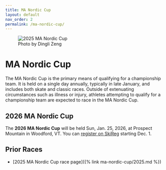 ```yaml
---
title: MA Nordic Cup
layout: default
nav_order: 2
permalink: /ma-nordic-cup/
---
```


<figure class="float-top image-with-credit">
  <img 
    src="{{ site.baseurl }}/assets/images/optimized/2025_ma_nordic_cup.jpg" 
    alt="2025 MA Nordic Cup">
  <figcaption class="image-credit">
    Photo by Dingli Zeng
  </figcaption>
</figure>

# MA Nordic Cup

The MA Nordic Cup is the primary means of qualifying for a championship team.
It is held on a single day annually, typically in late January, and includes both skate and classic
races.
Outside of extenuating circumstances such as illness or injury, athletes attempting to qualify for a championship team are expected to race in the MA Nordic Cup.

## 2026 MA Nordic Cup

The **2026 MA Nordic Cup** will be held Sun, Jan. 25, 2026, at Prospect Mountain in Woodford, VT.
You can [register on
SkiReg](https://www.skireg.com/massachusetts-nordic-program-u16-eastern-high-school-qualifier)
starting Dec. 1.

## Prior Races

- [2025 MA Nordic Cup race page]({% link ma-nordic-cup/2025.md %})